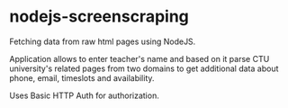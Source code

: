 # nodejs-screenscraping
Fetching data from raw html pages using NodeJS.

Application allows to enter teacher's name and based on it parse CTU university's related pages from two domains to get additional data about phone, email, timeslots and availability.

Uses Basic HTTP Auth for authorization.
